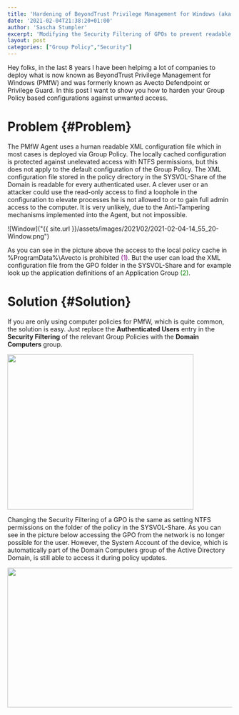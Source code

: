 ```yaml
---
title: 'Hardening of BeyondTrust Privilege Management for Windows (aka Avecto Defendpoint) Group Policies'
date: '2021-02-04T21:38:20+01:00'
author: 'Sascha Stumpler'
excerpt: 'Modifying the Security Filtering of GPOs to prevent readable access to the BeyondTrust Privilege Management for Windows aka Avecto Defendpoint configuration'
layout: post
categories: ["Group Policy","Security"]
---
```


Hey folks, in the last 8 years I have been helpimg a lot of companies to deploy what is now known as BeyondTrust Privilege Management for Windows (PMfW) and was formerly known as Avecto Defendpoint or Privilege Guard. In this post I want to show you how to harden your Group Policy based configurations against unwanted access.

# Problem {#Problem}

The PMfW Agent uses a human readable XML configuration file which in most cases is deployed via Group Policy. The locally cached configuration is protected against unelevated access with NTFS permissions, but this does not apply to the default configuration of the Group Policy. The XML configuration file stored in the policy directory in the SYSVOL-Share of the Domain is readable for every authenticated user. A clever user or an attacker could use the read-only access to find a loophole in the configuration to elevate processes he is not allowed to or to gain full admin access to the computer. It is very unlikely, due to the Anti-Tampering mechanisms implemented into the Agent, but not impossible.

![Window]("{{ site.url }}/assets/images/2021/02/2021-02-04-14_55_20-Window.png")

As you can see in the picture above the access to the local policy cache in %ProgramData%\Avecto is prohibited <span style="color:purple">(1)</span>. But the user can load the XML configuration file from the GPO folder in the SYSVOL-Share and for example look up the application definitions of an Application Group <span style="color:green">(2)</span>.

# Solution {#Solution}

If you are only using computer policies for PMfW, which is quite common, the solution is easy. Just replace the __Authenticated Users__ entry in the __Security Filtering__ of the relevant Group Policies with the __Domain Computers__ group.

<img src="https://master-client.com/wp-content/uploads/2021/02/2021-02-04-20_19_58-Window.png" alt="" width="417" height="348" class="alignnone size-full wp-image-1214" />

Changing the Security Filtering of a GPO is the same as setting NTFS permissions on the folder of the policy in the SYSVOL-Share. As you can see in the picture below accessing the GPO from the network is no longer possible for the user. However, the System Account of the device, which is automatically part of the Domain Computers group of the Active Directory Domain, is still able to access it during policy updates.

<img src="https://master-client.com/wp-content/uploads/2021/02/2021-02-04-15_32_49-Window.png" alt="" width="842" height="313" class="alignnone size-full wp-image-1213" />